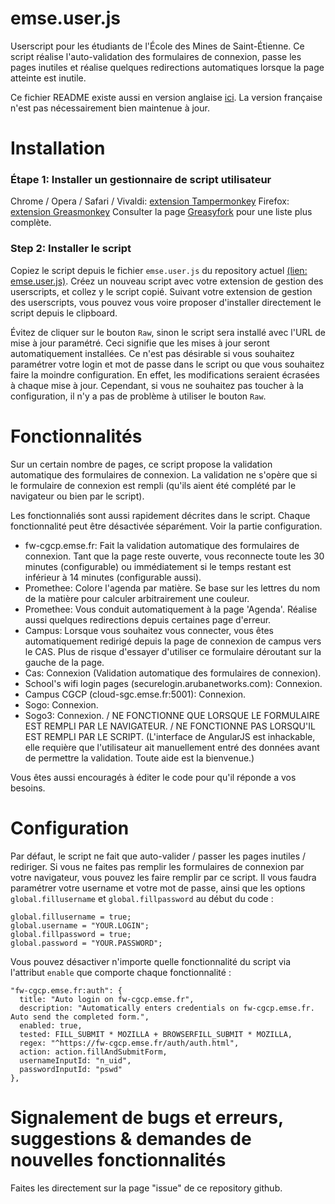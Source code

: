 # emse.user.js
Userscript pour les étudiants de l'École des Mines de Saint-Étienne.
Ce script réalise l'auto-validation des formulaires de connexion, passe les pages inutiles et réalise quelques redirections automatiques lorsque la page atteinte est inutile.

Ce fichier README existe aussi en version anglaise [ici](https://github.com/mathieucaroff/emse.user.js/blob/master/README.md).
La version française n'est pas nécessairement bien maintenue à jour.

# Installation
### Étape 1: Installer un gestionnaire de script utilisateur
Chrome / Opera / Safari / Vivaldi: [extension Tampermonkey](https://chrome.google.com/webstore/detail/tampermonkey/dhdgffkkebhmkfjojejmpbldmpobfkfo)
Firefox: [extension Greasmonkey](https://addons.mozilla.org/firefox/addon/greasemonkey/)
Consulter la page [Greasyfork](https://greasyfork.org/fr) pour une liste plus complète.

### Step 2: Installer le script
Copiez le script depuis le fichier `emse.user.js` du repository actuel [(lien: emse.user.js)](https://github.com/mathieucaroff/emse.user.js/blob/master/emse.user.js). Créez un nouveau script avec votre extension de gestion des userscripts, et collez y le script copié. Suivant votre extension de gestion des userscripts, vous pouvez vous voire proposer d'installer directement le script depuis le clipboard.

Évitez de cliquer sur le bouton `Raw`, sinon le script sera installé avec l'URL de mise à jour paramétré. Ceci signifie que les mises à jour seront automatiquement installées. Ce n'est pas désirable si vous souhaitez paramétrer votre login et mot de passe dans le script ou que vous souhaitez faire la moindre configuration. En effet, les modifications seraient écrasées à chaque mise à jour. Cependant, si vous ne souhaitez pas toucher à la configuration, il n'y a pas de problème à utiliser le bouton `Raw`.

# Fonctionnalités
Sur un certain nombre de pages, ce script propose la validation automatique des formulaires de connexion. La validation ne s'opère que si le formulaire de connexion est rempli (qu'ils aient été complété par le navigateur ou bien par le script).

Les fonctionnaliés sont aussi rapidement décrites dans le script. Chaque fonctionnalité peut être désactivée séparément. Voir la partie configuration.
 * fw-cgcp.emse.fr: Fait la validation automatique des formulaires de connexion. Tant que la page reste ouverte, vous reconnecte toute les 30 minutes (configurable) ou immédiatement si le temps restant est inférieur à 14 minutes (configurable aussi).
 * Promethee: Colore l'agenda par matière. Se base sur les lettres du nom de la matière pour calculer arbitrairement une couleur.
 * Promethee: Vous conduit automatiquement à la page 'Agenda'. Réalise aussi quelques redirections depuis certaines page d'erreur.
 * Campus: Lorsque vous souhaitez vous connecter, vous êtes automatiquement redirigé depuis la page de connexion de campus vers le CAS. Plus de risque d'essayer d'utiliser ce formulaire déroutant sur la gauche de la page.
 * Cas: Connexion (Validation automatique des formulaires de connexion).
 * School's wifi login pages (securelogin.arubanetworks.com): Connexion.
 * Campus CGCP (cloud-sgc.emse.fr:5001): Connexion.
 * Sogo: Connexion.
 * Sogo3: Connexion. / NE FONCTIONNE QUE LORSQUE LE FORMULAIRE EST REMPLI PAR LE NAVIGATEUR. / NE FONCTIONNE PAS LORSQU'IL EST REMPLI PAR LE SCRIPT. (L'interface de AngularJS est inhackable, elle requière que l'utilisateur ait manuellement entré des données avant de permettre la validation. Toute aide est la bienvenue.)

Vous êtes aussi encouragés à éditer le code pour qu'il réponde a vos besoins.

# Configuration
Par défaut, le script ne fait que auto-valider / passer les pages inutiles / rediriger. Si vous ne faites pas remplir les formulaires de connexion par votre navigateur, vous pouvez les faire remplir par ce script. Il vous faudra paramétrer votre username et votre mot de passe, ainsi que les options `global.fillusername` et `global.fillpassword` au début du code :

    global.fillusername = true;
    global.username = "YOUR.LOGIN";
    global.fillpassword = true;
    global.password = "YOUR.PASSWORD";
    
Vous pouvez désactiver n'importe quelle fonctionnalité du script via l'attribut `enable` que comporte chaque fonctionnalité :

    "fw-cgcp.emse.fr:auth": {
      title: "Auto login on fw-cgcp.emse.fr",
      description: "Automatically enters credentials on fw-cgcp.emse.fr. Auto send the completed form.",
      enabled: true,
      tested: FILL_SUBMIT * MOZILLA + BROWSERFILL_SUBMIT * MOZILLA,
      regex: "^https://fw-cgcp.emse.fr/auth/auth.html",
      action: action.fillAndSubmitForm,
      usernameInputId: "n_uid",
      passwordInputId: "pswd"
    },

# Signalement de bugs et erreurs, suggestions & demandes de nouvelles fonctionnalités
Faites les directement sur la page "issue" de ce repository github.

